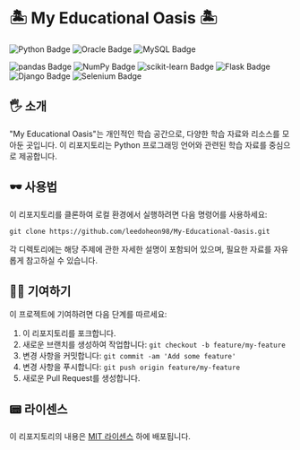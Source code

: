 # 🏝 My Educational Oasis 🏝
![Python Badge](https://img.shields.io/badge/Python-3776AB?logo=python&logoColor=fff&style=for-the-badge)
![Oracle Badge](https://img.shields.io/badge/Oracle-F80000?logo=oracle&logoColor=fff&style=for-the-badge)
![MySQL Badge](https://img.shields.io/badge/MySQL-4479A1?logo=mysql&logoColor=fff&style=for-the-badge)

![pandas Badge](https://img.shields.io/badge/pandas-150458?logo=pandas&logoColor=fff&style=for-the-badge)
![NumPy Badge](https://img.shields.io/badge/NumPy-013243?logo=numpy&logoColor=fff&style=for-the-badge)
![scikit-learn Badge](https://img.shields.io/badge/scikit--learn-F7931E?logo=scikitlearn&logoColor=fff&style=for-the-badge)
![Flask Badge](https://img.shields.io/badge/Flask-000?logo=flask&logoColor=fff&style=for-the-badge)
![Django Badge](https://img.shields.io/badge/Django-092E20?logo=django&logoColor=fff&style=for-the-badge)
![Selenium Badge](https://img.shields.io/badge/Selenium-43B02A?logo=selenium&logoColor=fff&style=for-the-badge)


## 🖐 소개

"My Educational Oasis"는 개인적인 학습 공간으로, 다양한 학습 자료와 리소스를 모아둔 곳입니다. 이 리포지토리는 Python 프로그래밍 언어와 관련된 학습 자료를 중심으로 제공합니다.

## 🕶 사용법

이 리포지토리를 클론하여 로컬 환경에서 실행하려면 다음 명령어를 사용하세요:

```
git clone https://github.com/leedoheon98/My-Educational-Oasis.git
```

각 디렉토리에는 해당 주제에 관한 자세한 설명이 포함되어 있으며, 필요한 자료를 자유롭게 참고하실 수 있습니다.

## 👯‍♀️ 기여하기

이 프로젝트에 기여하려면 다음 단계를 따르세요:

1. 이 리포지토리를 포크합니다.
2. 새로운 브랜치를 생성하여 작업합니다: `git checkout -b feature/my-feature`
3. 변경 사항을 커밋합니다: `git commit -am 'Add some feature'`
4. 변경 사항을 푸시합니다: `git push origin feature/my-feature`
5. 새로운 Pull Request를 생성합니다.

## 📟 라이센스

이 리포지토리의 내용은 [MIT 라이센스](https://opensource.org/license/mit) 하에 배포됩니다.
